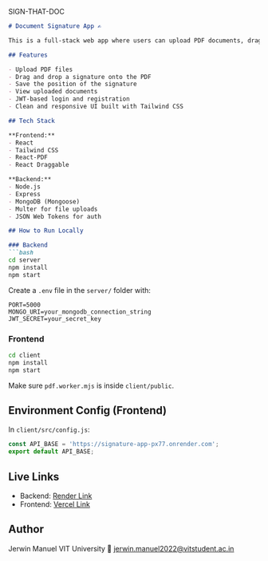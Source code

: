 SIGN-THAT-DOC

````markdown
# Document Signature App ✍️

This is a full-stack web app where users can upload PDF documents, drag and drop their signature on them, and save the position securely. It also includes user authentication and a dashboard to manage your uploaded files.

## Features

- Upload PDF files
- Drag and drop a signature onto the PDF
- Save the position of the signature
- View uploaded documents
- JWT-based login and registration
- Clean and responsive UI built with Tailwind CSS

## Tech Stack

**Frontend:**
- React
- Tailwind CSS
- React-PDF
- React Draggable

**Backend:**
- Node.js
- Express
- MongoDB (Mongoose)
- Multer for file uploads
- JSON Web Tokens for auth

## How to Run Locally

### Backend
```bash
cd server
npm install
npm start
````

Create a `.env` file in the `server/` folder with:

```
PORT=5000
MONGO_URI=your_mongodb_connection_string
JWT_SECRET=your_secret_key
```

### Frontend

```bash
cd client
npm install
npm start
```

Make sure `pdf.worker.mjs` is inside `client/public`.

## Environment Config (Frontend)

In `client/src/config.js`:

```js
const API_BASE = 'https://signature-app-px77.onrender.com';
export default API_BASE;
```

## Live Links

* Backend: [Render Link](https://signature-app-px77.onrender.com)
* Frontend: [Vercel Link](https://your-vercel-url.vercel.app)

## Author

Jerwin Manuel
VIT University
📩 [jerwin.manuel2022@vitstudent.ac.in](mailto:jerwin.manuel2022@vitstudent.ac.in)

```

